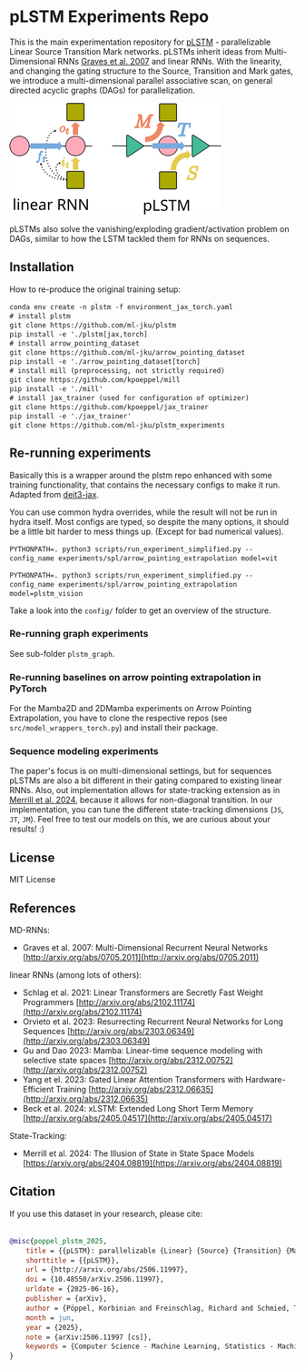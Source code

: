 # pLSTM Experiments Repo

This is the main experimentation repository for [pLSTM](https://arxiv.org/abs/2506.11997) - parallelizable Linear Source Transition Mark networks.
pLSTMs inherit ideas from Multi-Dimensional RNNs [Graves et al. 2007](http://arxiv.org/abs/0705.2011) and linear RNNs.
With the linearity, and changing the gating structure to the Source, Transition and Mark gates, we introduce a multi-dimensional parallel associative scan, on general directed acyclic graphs (DAGs) for parallelization.

![](./linearRNN_vs_pLSTM.svg)

pLSTMs also solve the vanishing/exploding gradient/activation problem on DAGs, similar to how the LSTM tackled them for RNNs on sequences.

## Installation

How to re-produce the original training setup:
```
conda env create -n plstm -f environment_jax_torch.yaml
# install plstm
git clone https://github.com/ml-jku/plstm
pip install -e './plstm[jax,torch]
# install arrow_pointing_dataset
git clone https://github.com/ml-jku/arrow_pointing_dataset
pip install -e './arrow_pointing_dataset[torch]
# install mill (preprocessing, not strictly required)
git clone https://github.com/kpoeppel/mill
pip install -e './mill'
# install jax_trainer (used for configuration of optimizer)
git clone https://github.com/kpoeppel/jax_trainer
pip install -e './jax_trainer'
git clone https://github.com/ml-jku/plstm_experiments
```


## Re-running experiments
Basically this is a wrapper around the plstm repo enhanced with some training functionality, that contains the necessary configs to make it run.
Adapted from [deit3-jax](https://github.com/affjljoo3581/deit3-jax).

You can use common hydra overrides, while the result will not be run in hydra itself.
Most configs are typed, so despite the many options, it should be a little bit harder to mess things up. (Except for bad numerical values).

```
PYTHONPATH=. python3 scripts/run_experiment_simplified.py --config_name experiments/spl/arrow_pointing_extrapolation model=vit
```

```
PYTHONPATH=. python3 scripts/run_experiment_simplified.py --config_name experiments/spl/arrow_pointing_extrapolation model=plstm_vision
```

Take a look into the `config/` folder to get an overview of the structure.

### Re-running graph experiments
See sub-folder `plstm_graph`.

### Re-running baselines on arrow pointing extrapolation in PyTorch
For the Mamba2D and 2DMamba experiments on Arrow Pointing Extrapolation, you have to clone the respective repos (see `src/model_wrappers_torch.py`) and install
their package.

### Sequence modeling experiments
The paper's focus is on multi-dimensional settings, but for sequences pLSTMs are also a bit different in their gating compared to existing linear RNNs. Also, out implementation allows for state-tracking extension as in [Merrill et al. 2024](https://arxiv.org/abs/2404.08819), because it allows for non-diagonal transition. In our implementation, you can tune the different state-tracking dimensions (`JS`, `JT`, `JM`). 
Feel free to test our models on this, we are curious about your results! :)

## License

MIT License

## References
MD-RNNs: 
- Graves et al. 2007: Multi-Dimensional Recurrent Neural Networks [http://arxiv.org/abs/0705.2011](http://arxiv.org/abs/0705.2011)

linear RNNs (among lots of others):
- Schlag et al. 2021: Linear Transformers are Secretly Fast Weight Programmers [http://arxiv.org/abs/2102.11174](http://arxiv.org/abs/2102.11174)
- Orvieto et al. 2023: Resurrecting Recurrent Neural Networks for Long Sequences [http://arxiv.org/abs/2303.06349](http://arxiv.org/abs/2303.06349)
- Gu and Dao 2023: Mamba: Linear-time sequence modeling with selective state spaces [http://arxiv.org/abs/2312.00752](http://arxiv.org/abs/2312.00752)
- Yang et el. 2023: Gated Linear Attention Transformers with Hardware-Efficient Training [http://arxiv.org/abs/2312.06635](http://arxiv.org/abs/2312.06635)
- Beck et al. 2024: xLSTM: Extended Long Short Term Memory [http://arxiv.org/abs/2405.04517](http://arxiv.org/abs/2405.04517)

State-Tracking:
- Merrill et al. 2024: The Illusion of State in State Space Models [https://arxiv.org/abs/2404.08819](https://arxiv.org/abs/2404.08819)

## Citation

If you use this dataset in your research, please cite:

```bibtex

@misc{poppel_plstm_2025,
	title = {{pLSTM}: parallelizable {Linear} {Source} {Transition} {Mark} networks},
	shorttitle = {{pLSTM}},
	url = {http://arxiv.org/abs/2506.11997},
	doi = {10.48550/arXiv.2506.11997},
	urldate = {2025-06-16},
	publisher = {arXiv},
	author = {Pöppel, Korbinian and Freinschlag, Richard and Schmied, Thomas and Lin, Wei and Hochreiter, Sepp},
	month = jun,
	year = {2025},
	note = {arXiv:2506.11997 [cs]},
	keywords = {Computer Science - Machine Learning, Statistics - Machine Learning},
}



```